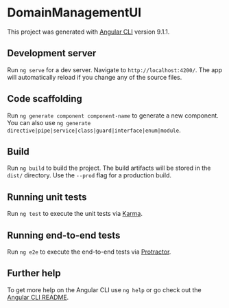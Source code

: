 # DomainManagementUI #

This project was generated with
[Angular CLI](https://github.com/angular/angular-cli) version 9.1.1.

## Development server ##

Run `ng serve` for a dev server. Navigate to `http://localhost:4200/`.
The app will automatically reload if you change any of the source files.

## Code scaffolding ##

Run `ng generate component component-name` to generate a new component.
You can also use `ng generate directive|pipe|service|class|guard|interface|enum|module`.

## Build ##

Run `ng build` to build the project. The build artifacts will be stored
in the `dist/` directory. Use the `--prod` flag for a production build.

## Running unit tests ##

Run `ng test` to execute the unit tests via [Karma](https://karma-runner.github.io).

## Running end-to-end tests ##

Run `ng e2e` to execute the end-to-end tests via [Protractor](http://www.protractortest.org/).

## Further help ##

To get more help on the Angular CLI use `ng help` or go check out
the [Angular CLI README](https://github.com/angular/angular-cli/blob/master/README.md).
